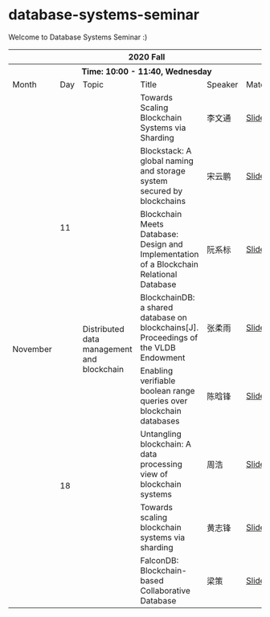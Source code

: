 # database-systems-seminar

Welcome to Database Systems Seminar :)

<table>
  <tr>
    <th colspan="7">2020 Fall</th>
  </tr>
  <tr>
    <th colspan="7"><span style="font-weight:bold">Time: </span>10:00 - 11:40, Wednesday　</th>
  </tr>
  <tr>
    <td>Month</td>
    <td>Day</td>
    <td>Topic</td>
    <td>Title</td>
    <td>Speaker</td>
    <td>Materials</td>
  </tr>
  <tr>
    <td rowspan="12">November</td>
    <td rowspan="4">11</td>
    <td rowspan="11" >Distributed data management and blockchain</td>
    <td>Towards Scaling Blockchain Systems via Sharding</td>
    <td>李文通</td>
    <td><a href="2020fall/Distributed data management and blockchain/20201111 - Towards Scaling Blockchain Systems via Sharding(李文通).pptx">Slides</a></td>
  </tr>
  <tr>
    <td>Blockstack: A global naming and storage system secured by blockchains</td>
    <td>宋云鹏</td>
    <td><a href="2020fall/Distributed data management and blockchain/20201111-Blockstack A Global Naming and Storage System Secured by Blockchains(宋云鹏).pptx">Slides</a></td>
  </tr>
  <tr>
    <td>Blockchain Meets Database: Design and Implementation of a Blockchain Relational Database</td>
    <td>阮系标</td>
    <td><a href="2020fall/Distributed data management and blockchain/20201111-Blockchain Meets Database Design and Implementation of a Blockchain Relational Database（阮系标）.pptx">Slides</a></td>
  </tr>
  <tr>
    <td>BlockchainDB: a shared database on blockchains[J]. Proceedings of the VLDB Endowment</td>
    <td>张柔雨</td>
    <td><a href="2020fall/Distributed data management and blockchain/20201111 - BlockChainDB-a shared database on blockchains(张柔雨).pptx">Slides</a></td>
  </tr>
  
  <tr>
    <td rowspan="4">18</td>
    <td>Enabling verifiable boolean range queries over blockchain databases</td>
    <td>陈晗锋</td>
    <td><a href="2020fall/Distributed data management and blockchain/1.txt">Slides</a></td>
  </tr>
  
  <tr>
    <td>Untangling blockchain: A data processing view of blockchain systems</td>
    <td>周浩</td>
    <td><a href="2020fall/Distributed data management and blockchain/20201111 - BlockChainDB-a shared database on blockchains(张柔雨).pptx">Slides</a></td>
  </tr>
  
  <tr>
    <td>Towards scaling blockchain systems via sharding</td>
    <td>黄志锋</td>
    <td><a href="2020fall/Distributed data management and blockchain/20201111 - BlockChainDB-a shared database on blockchains(张柔雨).pptx">Slides</a></td>
  </tr>
  
  <tr>
    <td>FalconDB: Blockchain-based Collaborative Database</td>
    <td>梁策</td>
    <td><a href="2020fall/Distributed data management and blockchain/20201111 - BlockChainDB-a shared database on blockchains(张柔雨).pptx">Slides</a></td>
  </tr>
  
  
</table>



